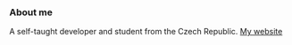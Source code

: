 ### About me

A self-taught developer and student from the Czech Republic.
[My website](https://honzamoser.cz)
